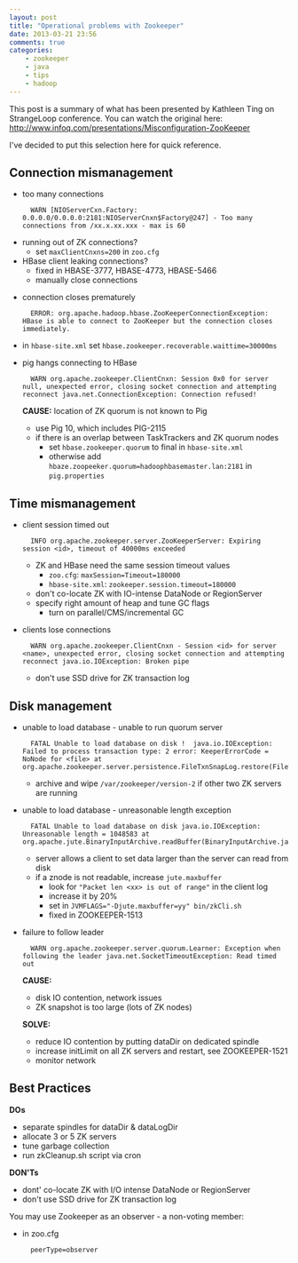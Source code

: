 ```yaml
---
layout: post
title: "Operational problems with Zookeeper"
date: 2013-03-21 23:56
comments: true
categories: 
    - zookeeper
    - java
    - tips
    - hadoop
---
```


This post is a summary of what has been presented by Kathleen Ting on
StrangeLoop conference. You can watch the original here:
<http://www.infoq.com/presentations/Misconfiguration-ZooKeeper>

I've decided to put this selection here for quick reference.

Connection mismanagement
-----------------------

* too many connections 

        WARN [NIOServerCxn.Factory: 0.0.0.0/0.0.0.0:2181:NIOServerCnxn$Factory@247] - Too many connections from /xx.x.xx.xxx - max is 60

 - running out of ZK connections?
    - set `maxClientCnxns=200` in `zoo.cfg`
 - HBase client leaking connections?
    - fixed in HBASE-3777, HBASE-4773, HBASE-5466
    - manually close connections

* connection closes prematurely

        ERROR: org.apache.hadoop.hbase.ZooKeeperConnectionException: HBase is able to connect to ZooKeeper but the connection closes immediately.
 - in `hbase-site.xml` set `hbase.zookeeper.recoverable.waittime=30000ms`

* pig hangs connecting to HBase

        WARN org.apache.zookeeper.ClientCnxn: Session 0x0 for server null, unexpected error, closing socket connection and attempting reconnect java.net.ConnectionException: Connection refused!

    **CAUSE:** location of ZK quorum is not known to Pig

    - use Pig 10, which includes PIG-2115
    - if there is an overlap between TaskTrackers and ZK quorum nodes
        - set `hbase.zookeeper.quorum` to final in `hbase-site.xml`
        - otherwise add `hbaze.zoopeeker.quorum=hadoophbasemaster.lan:2181` in `pig.properties`

Time mismanagement
------------------

* client session timed out

        INFO org.apache.zookeeper.server.ZooKeeperServer: Expiring session <id>, timeout of 40000ms exceeded

    - ZK and HBase need the same session timeout values
        - `zoo.cfg`: `maxSession=Timeout=180000`
        - `hbase-site.xml`: `zookeeper.session.timeout=180000`
    - don't co-locate ZK with IO-intense DataNode or RegionServer
    - specify right amount of heap and tune GC flags
        - turn on parallel/CMS/incremental GC

* clients lose connections

        WARN org.apache.zookeeper.ClientCnxn - Session <id> for server <name>, unexpected error, closing socket connection and attempting reconnect java.io.IOException: Broken pipe

    - don't use SSD drive for ZK transaction log

Disk management
---------------

* unable to load database - unable to run quorum server

        FATAL Unable to load database on disk !  java.io.IOException: Failed to process transaction type: 2 error: KeeperErrorCode = NoNode for <file> at org.apache.zookeeper.server.persistence.FileTxnSnapLog.restore(FileTxnSnapLog.java:152)!

    - archive and wipe `/var/zookeeper/version-2` if other two ZK servers
      are running

* unable to load database - unreasonable length exception

        FATAL Unable to load database on disk java.io.IOException: Unreasonable length = 1048583 at org.apache.jute.BinaryInputArchive.readBuffer(BinaryInputArchive.java:100)

    - server allows a client to set data larger than the server can read from disk
    - if a znode is not readable, increase `jute.maxbuffer`
        - look for `"Packet len <xx> is out of range"` in the client log
        - increase it by 20%
        - set in `JVMFLAGS="-Djute.maxbuffer=yy" bin/zkCli.sh`
        - fixed in ZOOKEEPER-1513

* failure to follow leader

        WARN org.apache.zookeeper.server.quorum.Learner: Exception when following the leader java.net.SocketTimeoutException: Read timed out 

    **CAUSE:**
    - disk IO contention, network issues
    - ZK snapshot is too large (lots of ZK nodes)

    **SOLVE:**
    - reduce IO contention by putting dataDir on dedicated spindle
    - increase initLimit on all ZK servers and restart, see
      ZOOKEEPER-1521
    - monitor network


Best Practices
-------------
**DOs**

* separate spindles for dataDir & dataLogDir
* allocate 3 or 5 ZK servers
* tune garbage collection
* run zkCleanup.sh script via cron

**DON'Ts**

* dont' co-locate ZK with I/O intense DataNode or RegionServer
* don't use SSD drive for ZK transaction log


You may use Zookeeper as an observer - a non-voting member:

* in zoo.cfg

        peerType=observer
